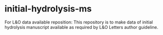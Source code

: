 # initial-hydrolysis-ms
For L&amp;O data available reposition: 
This repository is to make data of initial hydrolysis manuscript available as required by L&O Letters author guideline.
